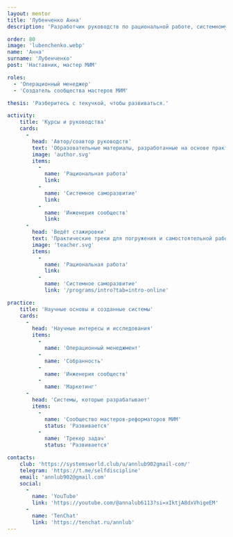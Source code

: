```yaml
---
layout: mentor
title: 'Лубенченко Анна'
description: 'Разработчик руководств по рациональной работе, системному саморазвитию и инженерии сообществ.'

order: 80
image: 'lubenchenko.webp'
name: 'Анна'
surname: 'Лубенченко'
post: 'Наставник, мастер МИМ'

roles:
  - 'Операционный менеджер'
  - 'Создатель сообщества мастеров МИМ'

thesis: 'Разберитесь с текучкой, чтобы развиваться.'

activity:
    title: 'Курсы и руководства'
    cards:
      -
        head: 'Автор/соавтор руководств'
        text: 'Образовательные материалы, разработанные на основе практики и исследований'
        image: 'author.svg'
        items:
          -
            name: 'Рациональная работа'
            link:
          -
            name: 'Системное саморазвитие'
            link:
          -
            name: 'Инженерия сообществ'
            link:
      -
        head: 'Ведёт стажировки'
        text: 'Практические треки для погружения и самостоятельной работы'
        image: 'teacher.svg'
        items:
          -
            name: 'Рациональная работа'
            link:
          -
            name: 'Системное саморазвитие'
            link: '/programs/intro?tab=intro-online'

practice:
    title: 'Научные основы и созданные системы'
    cards:
      -
        head: 'Научные интересы и исследования'
        items:
          -
            name: 'Операционный менеджмент'
          -
            name: 'Собранность'
          -
            name: 'Инженерия сообществ'
          -
            name: 'Маркетинг'
      -
        head: 'Системы, которые разрабатывает'
        items:
          -
            name: 'Сообщество мастеров-реформаторов МИМ'
            status: 'Развивается'
          -
            name: 'Трекер задач'
            status: 'Развивается'

contacts:
    club: 'https://systemsworld.club/u/annlub902gmail-com/'
    telegram: 'https://t.me/selfdiscipline'
    email: 'annlub902@gmail.com'
    social:
      -
        name: 'YouTube'
        link: 'https://youtube.com/@annalub6113?si=xIktjA8dxVhigeEM'
      -
        name: 'TenChat'
        link: 'https://tenchat.ru/annlub'
---
```

